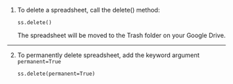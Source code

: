1. To delete a spreadsheet, call the delete() method:

	`ss.delete()`
	
	The spreadsheet will be moved to the Trash folder on your Google Drive.
	
---

2. To permanently delete spreadsheet, add the keyword argument `permanent=True`

	`ss.delete(permanent=True)`
	